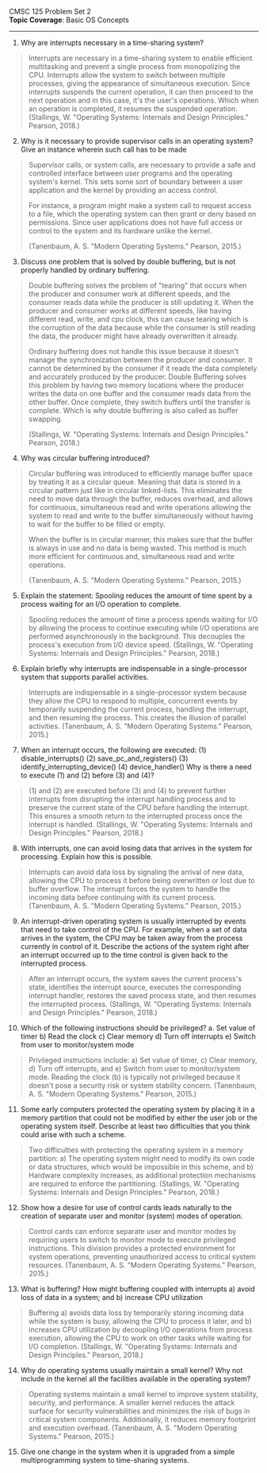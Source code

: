 
CMSC 125 Problem Set 2  
**Topic Coverage**: Basic OS Concepts

----

1. Why are interrupts necessary in a time-sharing system?
>Interrupts are necessary in a time-sharing system to enable efficient multitasking and prevent a single process from monopolizing the CPU. Interrupts allow the system to switch between multiple processes, giving the appearance of simultaneous execution. Since interrupts suspends the current operation, it can then proceed to the next operation and in this case, it's the user's operations. Which when an operation is completed, it resumes the suspended operation. (Stallings, W. "Operating Systems: Internals and Design Principles." Pearson, 2018.)

2. Why is it necessary to provide supervisor calls in an operating system? Give an instance wherein such call has to be made
>Supervisor calls, or system calls, are necessary to provide a safe and controlled interface between user programs and the operating system's kernel. This sets some sort of boundary between a user application and the kernel by providing an access control.
>
>For instance, a program might make a system call to request access to a file, which the operating system can then grant or deny based on permissions. Since user applications does not have full access or control to the system and its hardware unlike the kernel. 
>
>(Tanenbaum, A. S. "Modern Operating Systems." Pearson, 2015.)

3. Discuss one problem that is solved by double buffering, but is not properly handled by ordinary buffering.
>Double buffering solves the problem of "tearing" that occurs when the producer and consumer work at different speeds, and the consumer reads data while the producer is still updating it. When the producer and consumer works at different speeds, like having different read, write, and cpu clock, this can cause tearing which is the corruption of the data because while the consumer is still reading the data, the producer might have already overwritten it already. 
>
>Ordinary buffering does not handle this issue because it doesn't manage the synchronization between the producer and consumer. It cannot be determined by the consumer if it reads the data completely and accurately produced by the producer. Double Buffering solves this problem by having two memory locations where the producer writes the data on one buffer and the consumer reads data from the other buffer. Once complete, they switch buffers until the transfer is complete. Which is why double buffering is also called as buffer swapping.
>
>(Stallings, W. "Operating Systems: Internals and Design Principles." Pearson, 2018.)

4. Why was circular buffering introduced?
>Circular buffering was introduced to efficiently manage buffer space by treating it as a circular queue. Meaning that data is stored in a circular pattern just like in circular linked-lists. This eliminates the need to move data through the buffer, reduces overhead, and allows for continuous, simultaneous read and write operations allowing the system to read and write to the buffer simultaneously without having to wait for the buffer to be filled or empty.
>
>When the buffer is in circular manner, this makes sure that the buffer is always in use and no data is being wasted. This method is much more efficient for continuous and, simultaneous read and write operations.
>
>(Tanenbaum, A. S. "Modern Operating Systems." Pearson, 2015.)

5. Explain the statement: Spooling reduces the amount of time spent by a process waiting for an I/O operation to complete.
>Spooling reduces the amount of time a process spends waiting for I/O by allowing the process to continue executing while I/O operations are performed asynchronously in the background. This decouples the process's execution from I/O device speed. (Stallings, W. "Operating Systems: Internals and Design Principles." Pearson, 2018.)
6. Explain briefly why interrupts are indispensable in a single-processor system that supports parallel activities.
>Interrupts are indispensable in a single-processor system because they allow the CPU to respond to multiple, concurrent events by temporarily suspending the current process, handling the interrupt, and then resuming the process. This creates the illusion of parallel activities. (Tanenbaum, A. S. "Modern Operating Systems." Pearson, 2015.)
7. When an interrupt occurs, the following are executed:
(1) disable_interrupts()
(2) save_pc_and_registers()
(3) identify_interrupting_device()
(4) device_handler()
Why is there a need to execute (1) and (2) before (3) and (4)?
>(1) and (2) are executed before (3) and (4) to prevent further interrupts from disrupting the interrupt handling process and to preserve the current state of the CPU before handling the interrupt. This ensures a smooth return to the interrupted process once the interrupt is handled. (Stallings, W. "Operating Systems: Internals and Design Principles." Pearson, 2018.)

8. With interrupts, one can avoid losing data that arrives in the system for processing. Explain how this is possible.
>Interrupts can avoid data loss by signaling the arrival of new data, allowing the CPU to process it before being overwritten or lost due to buffer overflow. The interrupt forces the system to handle the incoming data before continuing with its current process. (Tanenbaum, A. S. "Modern Operating Systems." Pearson, 2015.)
9. An interrupt-driven operating system is usually interrupted by events that need to take control of the CPU. For example, when a set of data arrives in the system, the CPU may be taken away from the process currently in control of it. Describe the actions of the system right after an interrupt occurred up to the time control is given back to the interrupted process.
>After an interrupt occurs, the system saves the current process's state, identifies the interrupt source, executes the corresponding interrupt handler, restores the saved process state, and then resumes the interrupted process. (Stallings, W. "Operating Systems: Internals and Design Principles." Pearson, 2018.)
10. Which of the following instructions should be privileged?
a. Set value of timer
b) Read the clock
c) Clear memory
d) Turn off interrupts
e) Switch from user to monitor/system mode
>Privileged instructions include: a) Set value of timer, c) Clear memory, d) Turn off interrupts, and e) Switch from user to monitor/system mode. Reading the clock (b) is typically not privileged because it doesn't pose a security risk or system stability concern. (Tanenbaum, A. S. "Modern Operating Systems." Pearson, 2015.)
11. Some early computers protected the operating system by placing it in a memory partition that could not be modified by either the user job or the operating system itself. Describe at least two difficulties that you think could arise with such a scheme.
>Two difficulties with protecting the operating system in a memory partition: a) The operating system might need to modify its own code or data structures, which would be impossible in this scheme, and b) Hardware complexity increases, as additional protection mechanisms are required to enforce the partitioning. (Stallings, W. "Operating Systems: Internals and Design Principles." Pearson, 2018.)
12. Show how a desire for use of control cards leads naturally to the creation of separate user and monitor (system) modes of operation.
>Control cards can enforce separate user and monitor modes by requiring users to switch to monitor mode to execute privileged instructions. This division provides a protected environment for system operations, preventing unauthorized access to critical system resources. (Tanenbaum, A. S. "Modern Operating Systems." Pearson, 2015.)
13. What is buffering? How might buffering coupled with interrupts
a) avoid loss of data in a system; and
b) increase CPU utilization
>Buffering a) avoids data loss by temporarily storing incoming data while the system is busy, allowing the CPU to process it later, and b) increases CPU utilization by decoupling I/O operations from process execution, allowing the CPU to work on other tasks while waiting for I/O completion. (Stallings, W. "Operating Systems: Internals and Design Principles." Pearson, 2018.)
14. Why do operating systems usually maintain a small kernel? Why not include in the kernel all the facilities available in the operating system?
>Operating systems maintain a small kernel to improve system stability, security, and performance. A smaller kernel reduces the attack surface for security vulnerabilities and minimizes the risk of bugs in critical system components. Additionally, it reduces memory footprint and execution overhead. (Tanenbaum, A. S. "Modern Operating Systems." Pearson, 2015.)
15. Give one change in the system when it is upgraded from a simple multiprogramming system to time-sharing systems.
>